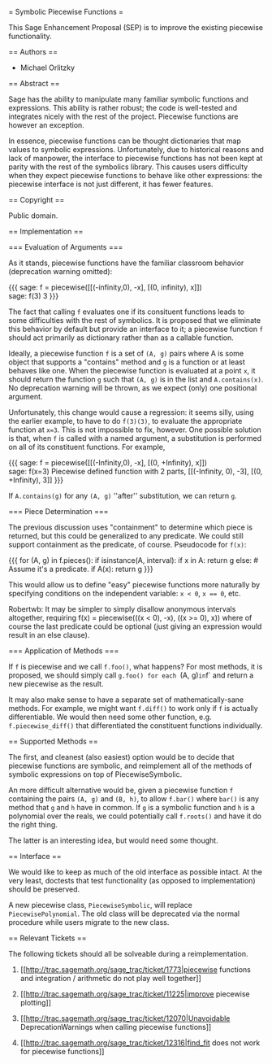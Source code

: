= Symbolic Piecewise Functions =

This Sage Enhancement Proposal (SEP) is to improve the existing piecewise functionality.

== Authors ==

 * Michael Orlitzky

== Abstract ==

Sage has the ability to manipulate many familiar symbolic functions and expressions. This ability is rather robust; the code is well-tested and integrates nicely with the rest of the project. Piecewise functions are however an exception.

In essence, piecewise functions can be thought dictionaries that map values to symbolic expressions. Unfortunately, due to historical reasons and lack of manpower, the interface to piecewise functions has not been kept at parity with the rest of the symbolics library. This causes users difficulty when they expect piecewise functions to behave like other expressions: the piecewise interface is not just different, it has fewer features.

== Copyright ==

Public domain.

== Implementation ==

=== Evaluation of Arguments ===

As it stands, piecewise functions have the familiar classroom behavior (deprecation warning omitted):

{{{
sage: f = piecewise([[(-infinity,0), -x], [(0, infinity), x]])   
sage: f(3)
3
}}}

The fact that calling `f` evaluates one if its consituent functions leads to some difficulties with the rest of symbolics. It is proposed that we eliminate this behavior by default but provide an interface to it; a piecewise function `f` should act primarily as dictionary rather than as a callable function.

Ideally, a piecewise function `f` is a set of `(A, g)` pairs where A is some object that supports a "contains" method and `g` is a function or at least behaves like one. When the piecewise function is evaluated at a point `x`, it should return the function `g` such that `(A, g)` is in the list and `A.contains(x)`. No deprecation warning will be thrown, as we expect (only) one positional argument.

Unfortunately, this change would cause a regression: it seems silly, using the earlier example, to have to do `f(3)(3)`, to evaluate the appropriate function at `x=3`. This is not impossible to fix, however. One possible solution is that, when `f` is called with a named argument, a substitution is performed on all of its constituent functions. For example,

{{{
sage: f = piecewise([[(-Infinity,0), -x], [(0, +Infinity), x]])   
sage: f(x=3)
Piecewise defined function with 2 parts, [[(-Infinity, 0), -3], [(0, +Infinity), 3]]
}}}

If `A.contains(g)` for any `(A, g)` ''after'' substitution, we can return `g`.

=== Piece Determination ===

The previous discussion uses "containment" to determine which piece is returned, but this could be generalized to any predicate. We could still support containment as the predicate, of course. Pseudocode for `f(x)`:

{{{
for (A, g) in f.pieces():
  if isinstance(A, interval):
    if x in A:
      return g
  else:
    # Assume it's a predicate.
    if A(x):
      return g
}}}

This would allow us to define "easy" piecewise functions more naturally by specifying conditions on the independent variable: `x < 0`, `x == 0`, etc.

Robertwb: It may be simpler to simply disallow anonymous intervals altogether, requiring f(x) = piecewise(((x < 0), -x), ((x >= 0), x)) where of course the last predicate could be optional (just giving an expression would result in an else clause). 

=== Application of Methods ===

If `f` is piecewise and we call `f.foo()`, what happens? For most methods, it is proposed, we should simply call `g.foo() for each `(A, g)` in `f` and return a new piecewise as the result.

It may also make sense to have a separate set of mathematically-sane methods. For example, we might want `f.diff()` to work only if `f` is actually differentiable. We would then need some other function, e.g. `f.piecewise_diff()` that differentiated the constituent functions individually.

== Supported Methods ==

The first, and cleanest (also easiest) option would be to decide that piecewise functions are symbolic, and 
reimplement all of the methods of symbolic expressions on top of PiecewiseSymbolic.

An more difficult alternative would be, given a piecewise function `f` containing the pairs `(A, g)` and 
`(B, h)`, to allow `f.bar()` where `bar()` is any method that `g` and `h` have in common. If `g` is a symbolic function and `h` is a polynomial over the reals, we could potentially call `f.roots()` and have it do the right thing.

The latter is an interesting idea, but would need some thought.

== Interface ==

We would like to keep as much of the old interface as possible intact. At the very least, doctests that test functionality (as opposed to implementation) should be preserved.

A new piecewise class, `PiecewiseSymbolic`, will replace `PiecewisePolynomial`. The old class will be deprecated via the normal procedure while users migrate to the new class.

== Relevant Tickets ==

The following tickets should all be solveable during a reimplementation.

 1. [[http://trac.sagemath.org/sage_trac/ticket/1773|piecewise functions and integration / arithmetic do not play well together]]

 2. [[http://trac.sagemath.org/sage_trac/ticket/11225|improve piecewise plotting]]

 3. [[http://trac.sagemath.org/sage_trac/ticket/12070|Unavoidable DeprecationWarnings when calling piecewise functions]]

 4. [[http://trac.sagemath.org/sage_trac/ticket/12316|find_fit does not work for piecewise functions]]
